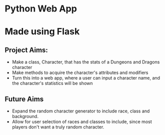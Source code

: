 # Python Web App
# Made using Flask

## Project Aims:

* Make a class, Character, that has the stats of a Dungeons and Dragons character
* Make methods to acquire the character's attributes and modifiers
* Turn this into a web app, where a user can input a character name, and the character's statistics will be shown

## Future Aims
* Expand the random character generator to include race, class and background.
* Allow for user selection of races and classes to include, since most players don't want a truly random character.
